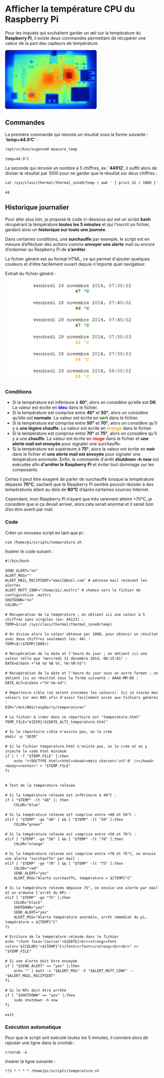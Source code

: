 <h1>Afficher la température CPU du Raspberry Pi</h1>

Pour les inquiets qui souhaitent garder un œil sur la température du <b>Raspberry Pi</b>, il existe deux commandes permettant de récupérer une valeur de la part des capteurs de température.

![ss](https://raw.githubusercontent.com/lbr38/documentation/main/docs/images/raspberrypi/thermal.png)

## Commandes

La première commande qui renvoie un résultat sous la forme suivante : '<b>temp=44.9’C</b>' :

```
/opt/vc/bin/vcgencmd measure_temp

temp=44.9’C
```

La seconde qui renvoie un nombre à 5 chiffres, ex: '<b>44912</b>', il suffit alors de diviser le résultat par 1000 pour ne garder que le résultat sur deux chiffres :

```
cat /sys/class/thermal/thermal_zone0/temp | awk ' { print $1 / 1000 }'

44
```

## Historique journalier

Pour aller plus loin, je propose le code ci-dessous qui est un script <b>bash</b> récupérant la témpérature <b>toutes les 5 minutes</b> et qui l'inscrit un fichier, gardant ainsi un <b>historique sur toute une journée</b>.

Dans certaines conditions, une <b>surchauffe</b> par exemple, le script est en mesure d’effectuer des actions comme <b>envoyer une alerte</b> mail ou encore d’ordonner au Raspberry Pi de <b>s’arrêter</b>.

Le fichier généré est au format HTML, ce qui permet d'ajouter quelques couleurs et d'être facilement ouvert depuis n'importe quel navigateur.

Extrait du fichier généré :

![ss](https://raw.githubusercontent.com/lbr38/documentation/main/docs/images/raspberrypi/temp_repport.png)

### Conditions

- Si la température est inférieure à <b>40°</b>, alors on considère qu’elle est <b>OK</b>. La valeur est écrite en <span style="color:blue"><b>bleu</b></span> dans le fichier.
- Si la température est comprise entre <b>40°</b> et <b>50°</b>, alors on considère qu’elle est <b>normale</b>. La valeur est écrite en <span style="color:green"><b>vert</b></span> dans le fichier.
- Si la température est comprise entre <b>50°</b> et <b>70°</b>, alors on considère qu’il y a <b>une légère chauffe</b>. La valeur est écrite en <span style="color:orange"><b>orange</b></span> dans le fichier.
- Si la température est comprise entre <b>70°</b> et <b>75°</b>, alors on considère qu'il y a une <b>chauffe</b>. La valeur est écrite en <span style="color:red"><b>rouge</b></span> dans le fichier et <b>une alerte mail est envoyée</b> pour signaler une surchauffe.
- Si la température est supérieure à <b>75°</b>, alors la valeur est écrite en <b>noir</b> dans le fichier et <b>une alerte mail est envoyée</b> pour signaler une température anormale. Enfin, la commande d'arrêt <b>shutdown –h now</b> est exécutée afin <b>d'arrêter le Raspberry Pi</b> et éviter tout dommage sur les composants.

Certes il peut être exagéré de parler de surchauffe lorsque la température dépasse <b>70°C</b>, sachant que le Raspberry Pi semble pouvoir résister à des températures allant au delà de <b>80°C</b> d’après certaines sources Internet.

Cependant, mon Raspberry Pi n’ayant que très rarement atteint +70°C, je considère que si ça devait arriver, alors cela serait anormal et il serait bon d’en être averti par mail.

### Code

Créer un nouveau script en tant que pi :

```
vim /home/pi/scripts/temperature.sh
```

Insérer le code suivant :


```
#!/bin/bash

SEND_ALERT="no"
ALERT_MSG=""
ALERT_MAIL_RECIPIENT="email@mail.com" # adresse mail recevant les alertes
ALERT_MUTT_CONF="/home/pi/.muttrc" # chemin vers le fichier de configuration .muttrc
SHUTDOWN="no"
COLOR=""

# Récupération de la température ; on obtient ici une valeur à 5 chiffres sans virgules (ex: 44123) :
TEMP=$(cat /sys/class/thermal/thermal_zone0/temp)

# On divise alors la valeur obtenue par 1000, pour obtenir un résultat avec deux chiffres seulement (ex: 44) :
TEMP=$(($TEMP/1000))

# Récupération de la date et l'heure du jour ; on obtient ici une valeur telle que "mercredi 31 décembre 2014, 00:15:01" :
DATE=$(date +"%A %d %B %Y, %H:%M:%S")

# Récupération de la date et l'heure du jour sous un autre format ; on obtient ici un résultat sous la forme suivante : AAAA-MM-DD :
DATE_ALT=$(date +"%Y-%m-%d")

# Répertoire cible (où seront stockées les valeurs). Ici je stocke mes valeurs sur mon NAS afin d'avoir facilement accès aux fichiers générés :
DIR="/mnt/NAS/raspberry/temperatures"

# Le fichier à créer dans ce répertoire est "temperature.html"
TEMP_FILE="${DIR}/${DATE_ALT}_temperature.html"

# Si le répertoire cible n'existe pas, on le crée
mkdir -p "$DIR"

# Si le fichier temperature.html n'existe pas, on le crée et on y injecte le code html minimum
if [ ! -f "$TEMP_FILE" ];then
    echo "<!DOCTYPE html><html><head><meta charset='utf-8' /></head><body><center>" > "$TEMP_FILE"
fi


# Test de la température relevée

# Si la température relevée est inférieure à 40°C :
if [ "$TEMP" -lt "40" ]; then
    COLOR="blue"

# Si la température relevée est comprise entre +40 et 50°C :
elif [ "$TEMP" -ge "40" ] && [ "$TEMP" -lt "50" ];then
    COLOR="green"

# Si la température relevée est comprise entre +50 et 70°C :
elif [ "$TEMP" -ge "50" ] && [ "$TEMP" -lt "70" ];then
    COLOR="orange"

# Si la température relevée est comprise entre +70 et 75°C, on envoie une alerte "surchauffe" par mail :
elif [ "$TEMP" -ge "70" ] && [ "$TEMP" -lt "75" ];then
    COLOR="red"
    SEND_ALERT="yes"
    ALERT_MSG="Alerte surchauffe, température = ${TEMP}°C"

# Si la température relevée dépasse 75°, on envoie une alerte par mail et on ordonne l'arrêt du RPi :
elif [ "$TEMP" -ge "75" ];then
    COLOR="black"
    SHUTDOWN="yes"
    SEND_ALERT="yes"
    ALERT_MSG="Alerte température anormale, arrêt immédiat du pi, température = ${TEMP}°C"
fi

# Ecriture de la température relevée dans le fichier
echo "<font face='Courier'>${DATE}<br><strong><font color='${COLOR}'>${TEMP}°C</font></font></strong><br><br>" >> "$TEMP_FILE"

# Si une alerte doit être envoyée
if [ "$SEND_ALERT" == "yes" ];then
    echo "" | mutt -s "$ALERT_MSG" -F "$ALERT_MUTT_CONF" -- "$ALERT_MAIL_RECIPIENT"
fi

# Si le RPi doit être arrêté
if [ "$SHUTDOWN" == "yes" ];then
    sudo shutdown -h now
fi

exit
```

### Exécution automatique

Pour que le script soit exécuté toutes les 5 minutes, il convient alors de rajouter une ligne dans la crontab :

```
crontab -e
```

Insérer la ligne suivante :

```
*/5 * * * * /home/pi/scripts/temperature.sh
```
